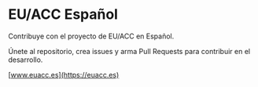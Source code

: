 # EU/ACC Español

Contribuye con el proyecto de EU/ACC en Español.

Únete al repositorio, crea issues y arma Pull Requests para contribuir en el desarrollo.

[www.euacc.es](https://euacc.es)
